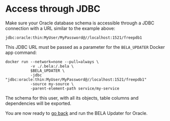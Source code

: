 # Access through JDBC

Make sure your Oracle database schema is accessible through a JDBC connection with a URL similar to the example above:

```jdbc:oracle:thin:MyUser/MyPassword@//localhost:1521/freepdb1```

This JDBC URL must be passed as a parameter for the `BELA_UPDATER` Docker app command:
```
docker run --network=none --pull=always \
           -v ./.bela:/.bela \
           $BELA_UPDATER \
           -jdbc "jdbc:oracle:thin:MyUser/MyPassword@//localhost:1521/freepdb1"
           -source my-source \
           -parent-element-path service/my-service
```

The schema for this user, with all its objects, table columns and dependencies will be exported.

You are now ready to [go back](/CodeSynchronization.md) and run the BELA Updater for Oracle.

